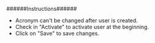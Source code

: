 ######Instructions######

+   Acronym can't be changed after user is created.
+   Check in "Activate" to activate user at the beginning. 
+   Click on "Save" to save changes.
